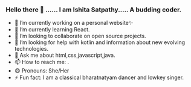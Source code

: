 ### Hello there 👋 ...... I am Ishita Satpathy..... A budding coder.



- 🔭 I’m currently working on a personal website✨
- 🌱 I’m currently learning React.
- 👯 I’m looking to collaborate on open source projects.
- 🤔 I’m looking for help with kotlin and information about new evolving technologies.
- 💬 Ask me about html,css,javascript,java.
- 📫 How to reach me: .
- 😄 Pronouns: She/Her
- ⚡ Fun fact: I am a classical bharatnatyam dancer and lowkey singer. 
